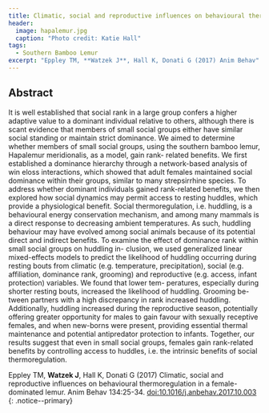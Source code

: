 ```yaml
---
title: Climatic, social and reproductive influences on behavioural thermoregulation in a female-dominated lemur
header:
  image: hapalemur.jpg
  caption: "Photo credit: Katie Hall"
tags:
  - Southern Bamboo Lemur
excerpt: "Eppley TM, **Watzek J**, Hall K, Donati G (2017) Anim Behav"
---
```


## Abstract

It is well established that social rank in a large group confers a higher adaptive value to a dominant individual relative to others, although there is scant evidence that members of small social groups either have similar social standing or maintain strict dominance. We aimed to determine whether members of small social groups, using the southern bamboo lemur, Hapalemur meridionalis, as a model, gain rank- related benefits. We first established a dominance hierarchy through a network-based analysis of win eloss interactions, which showed that adult females maintained social dominance within their groups, similar to many strepsirrhine species. To address whether dominant individuals gained rank-related benefits, we then explored how social dynamics may permit access to resting huddles, which provide a physiological benefit. Social thermoregulation, i.e. huddling, is a behavioural energy conservation mechanism, and among many mammals is a direct response to decreasing ambient temperatures. As such, huddling behaviour may have evolved among social animals because of its potential direct and indirect benefits. To examine the effect of dominance rank within small social groups on huddling in- clusion, we used generalized linear mixed-effects models to predict the likelihood of huddling occurring during resting bouts from climatic (e.g. temperature, precipitation), social (e.g. affiliation, dominance rank, grooming) and reproductive (e.g. access, infant protection) variables. We found that lower tem- peratures, especially during shorter resting bouts, increased the likelihood of huddling. Grooming be- tween partners with a high discrepancy in rank increased huddling. Additionally, huddling increased during the reproductive season, potentially offering greater opportunity for males to gain favour with sexually receptive females, and when new-borns were present, providing essential thermal maintenance and potential antipredator protection to infants. Together, our results suggest that even in small social groups, females gain rank-related benefits by controlling access to huddles, i.e. the intrinsic benefits of social thermoregulation.

Eppley TM, **Watzek J**, Hall K, Donati G (2017) Climatic, social and reproductive influences on behavioural thermoregulation in a female-dominated lemur. Anim Behav 134:25-34. [doi:10.1016/j.anbehav.2017.10.003](https://doi.org/10.1016/j.anbehav.2017.10.003)
{: .notice--primary}